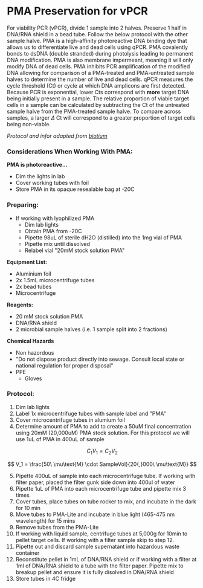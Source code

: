 
# PMA Preservation for vPCR
For viability PCR (vPCR), divide 1 sample into 2 halves. Preserve 1 half in DNA/RNA shield in a bead tube. Follow the below protocol with the other sample halve. PMA is a high-affinity photoreactive DNA binding dye that allows us to differentiate live and dead cells using qPCR. PMA covalently bonds to dsDNA (double stranded) during photolysis leading to permanent DNA modification. PMA is also membrane impermeant, meaning it will only modify DNA of dead cells. PMA inhibits PCR amplification of the modified DNA allowing for comparison of a PMA-treated and PMA-untreated sample halves to determine the number of live and dead cells. qPCR measures the cycle threshold (Ct) or cycle at which DNA amplicons are first detected. Because PCR is exponential, lower Cts correspond with **more** target DNA being initially present in a sample. The relative proportion of viable target cells in a sample can be calculated by subtracting the Ct of the untreated sample halve from the PMA-treated sample halve. To compare across samples, a larger $\Delta$ Ct will correspond to a greater proportion of target cells being non-viable. 

*Protocol and infor adapted from [biotium](https://biotium.com/wp-content/uploads/2020/06/PI-40013-40019.pdf)*
### Considerations When Working With PMA:

**PMA is photoreactive...**
- Dim the lights in lab
- Cover working tubes with foil
- Store PMA in its opaque resealable bag at -20C

### Preparing: 
- If working with lyophilized PMA
    - Dim lab lights 
    - Obtain PMA from -20C
    - Pipette 98uL of sterile dH2O (distilled) into the 1mg vial of PMA
    - Pipette mix until dissolved 
    - Relabel vial "20mM stock solution PMA"

**Equipment List:**
- Aluminium foil 
- 2x 1.5mL microcentrifuge tubes 
- 2x bead tubes
- Microcentrifuge 

**Reagents:**
- 20 mM stock solution PMA
- DNA/RNA shield
- 2 microbial sample halves (i.e. 1 sample split into 2 fractions)

**Chemical Hazards**
- Non hazordous 
- "Do not dispose product directly into sewage. Consult local state or national regulation for proper disposal"
- PPE
    - Gloves

### Protocol: 
1. Dim lab lights 
2. Label 1x microcentrifuge tubes with sample label and "PMA"
3. Cover microcentrifuge tubes in alumium foil 
4. Determine amount of PMA to add to create a 50uM final concentration using 20mM (20,000uM) PMA stock solution. For this protocol we will use 1uL of PMA in 400uL of sample

$$
C_1V_1 = C_2V_2
$$

$$
V_1 = \frac{50\ \mu\text{M} \cdot SampleVol}{20{,}000\ \mu\text{M}}
$$

5. Pipette 400uL of sample into each microcentrifuge tube. If working with filter paper, placed the filter gunk side down into 400ul of water 
6. Pipette 1uL of PMA into each microcentrifuge tube and pipette mix 3 times
7. Cover tubes, place tubes on tube rocker to mix, and incubate in the dark for 10 min 
8. Move tubes to PMA-Lite and incubate in blue light (465-475 nm wavelength) for 15 mins 
9. Remove tubes from the PMA-Lite 
10. If working with liquid sample, centrifuge tubes at 5,000g for 10min to pellet target cells. If working with a filter sample skip to step 12. 
11. Pipette out and discard sample supernatant into hazardous waste container
12. Reconstitute pellet in 1mL of DNA/RNA shield or if working with a filter at 1ml of DNA/RNA shield to a tube with the filter paper. Pipette mix to breakup pellet and ensure it is fully disolved in DNA/RNA shield
13. Store tubes in 4C fridge
